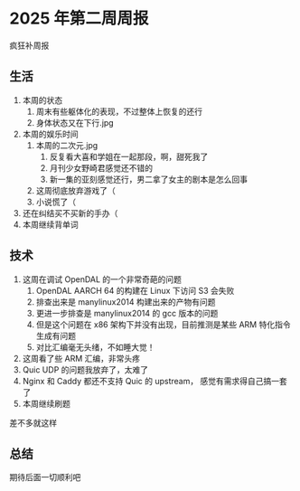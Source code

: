 # 2025 年第二周周报

疯狂补周报

## 生活

1. 本周的状态
    1. 周末有些躯体化的表现，不过整体上恢复的还行
    2. 身体状态又在下行.jpg
2. 本周的娱乐时间
    1. 本周的二次元.jpg
        1. 反复看大喜和学姐在一起那段，啊，甜死我了
        2. 月刊少女野崎君感觉还不错的
        3. 新一集的亚刻感觉还行，男二拿了女主的剧本是怎么回事
    2. 这周彻底放弃游戏了（
    3. 小说慌了（
3. 还在纠结买不买新的手办（
4. 本周继续背单词

## 技术

1. 这周在调试 OpenDAL 的一个非常奇葩的问题
    1. OpenDAL AARCH 64 的构建在 Linux 下访问 S3 会失败
    2. 排查出来是 manylinux2014 构建出来的产物有问题
    3. 更进一步排查是 manylinux2014 的 gcc 版本的问题
    4. 但是这个问题在 x86 架构下并没有出现，目前推测是某些 ARM 特化指令生成有问题
    5. 对比汇编毫无头绪，不如睡大觉！
2. 这周看了些 ARM 汇编，非常头疼
3. Quic UDP 的问题我放弃了，太难了
4. Nginx 和 Caddy 都还不支持 Quic 的 upstream， 感觉有需求得自己搞一套了
5. 本周继续刷题

差不多就这样

## 总结

期待后面一切顺利吧
